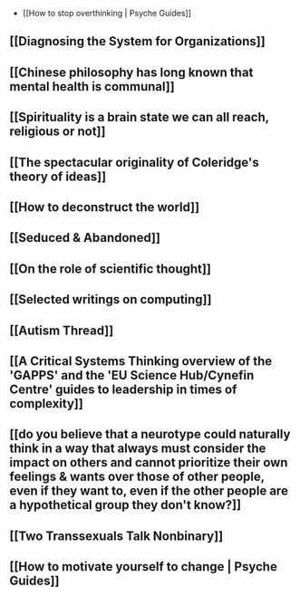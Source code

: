 - [[How to stop overthinking | Psyche Guides]]
## [[Diagnosing the System for Organizations]]
## [[Chinese philosophy has long known that mental health is communal]]
## [[Spirituality is a brain state we can all reach, religious or not]]
## [[The spectacular originality of Coleridge's theory of ideas]]
## [[How to deconstruct the world]]
## [[Seduced & Abandoned]]
## [[On the role of scientific thought]]
## [[Selected writings on computing]]
## [[Autism Thread]]
## [[A Critical Systems Thinking overview of the 'GAPPS' and the 'EU Science Hub/Cynefin Centre' guides to leadership in times of complexity]]
## [[do you believe that a neurotype could naturally think in a way that always must consider the impact on others and cannot prioritize their own feelings & wants over those of other people, even if they want to, even if the other people are a hypothetical group they don't know?]]
## [[Two Transsexuals Talk Nonbinary]]
## [[How to motivate yourself to change | Psyche Guides]]